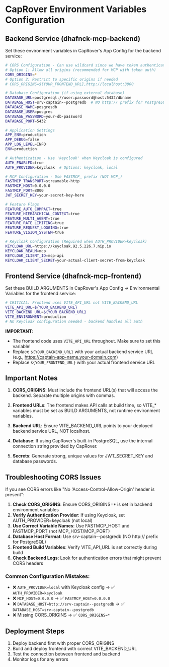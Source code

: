 # CapRover Environment Variables Configuration

## Backend Service (dhafnck-mcp-backend)

Set these environment variables in CapRover's App Config for the backend service:

```bash
# CORS Configuration - Can use wildcard since we have token authentication
# Option 1: Allow all origins (recommended for MCP with token auth)
CORS_ORIGINS=*
# Option 2: Restrict to specific origins if needed
# CORS_ORIGINS=${YOUR_FRONTEND_URL},http://localhost:3800

# Database Configuration (if using external database)
DATABASE_URL=postgresql://user:password@host:5432/dbname
DATABASE_HOST=srv-captain--postgredb  # NO http:// prefix for PostgreSQL
DATABASE_NAME=posgresdb
DATABASE_USER=posgres
DATABASE_PASSWORD=your-db-password
DATABASE_PORT=5432

# Application Settings
APP_ENV=production
APP_DEBUG=false
APP_LOG_LEVEL=INFO
ENV=production

# Authentication - Use 'keycloak' when Keycloak is configured
AUTH_ENABLED=true
AUTH_PROVIDER=keycloak  # Options: keycloak, local

# MCP Configuration - Use FASTMCP_ prefix (NOT MCP_)
FASTMCP_TRANSPORT=streamable-http
FASTMCP_HOST=0.0.0.0
FASTMCP_PORT=8000
JWT_SECRET_KEY=your-secret-key-here

# Feature Flags
FEATURE_AUTO_COMPACT=true
FEATURE_HIERARCHICAL_CONTEXT=true
FEATURE_MULTI_AGENT=true
FEATURE_RATE_LIMITING=true
FEATURE_REQUEST_LOGGING=true
FEATURE_VISION_SYSTEM=true

# Keycloak Configuration (Required when AUTH_PROVIDER=keycloak)
KEYCLOAK_URL=https://keycloak.92.5.226.7.nip.io
KEYCLOAK_REALM=mcp
KEYCLOAK_CLIENT_ID=mcp-api
KEYCLOAK_CLIENT_SECRET=your-actual-client-secret-from-keycloak
```

## Frontend Service (dhafnck-mcp-frontend)

Set these BUILD ARGUMENTS in CapRover's App Config → Environmental Variables for the frontend service:

```bash
# CRITICAL: Frontend uses VITE_API_URL not VITE_BACKEND_URL
VITE_API_URL=${YOUR_BACKEND_URL}
VITE_BACKEND_URL=${YOUR_BACKEND_URL}
VITE_ENVIRONMENT=production
# NO Keycloak configuration needed - backend handles all auth
```

**IMPORTANT**: 
- The frontend code uses `VITE_API_URL` throughout. Make sure to set this variable!
- Replace `${YOUR_BACKEND_URL}` with your actual backend service URL (e.g., https://captain-app-name.your-domain.com)
- Replace `${YOUR_FRONTEND_URL}` with your actual frontend service URL

## Important Notes

1. **CORS_ORIGINS**: Must include the frontend URL(s) that will access the backend. Separate multiple origins with commas.

2. **Frontend URLs**: The frontend makes API calls at build time, so VITE_* variables must be set as BUILD ARGUMENTS, not runtime environment variables.

3. **Backend URL**: Ensure VITE_BACKEND_URL points to your deployed backend service URL, NOT localhost.

4. **Database**: If using CapRover's built-in PostgreSQL, use the internal connection string provided by CapRover.

5. **Secrets**: Generate strong, unique values for JWT_SECRET_KEY and database passwords.

## Troubleshooting CORS Issues

If you see CORS errors like "No 'Access-Control-Allow-Origin' header is present":

1. **Check CORS_ORIGINS**: Ensure CORS_ORIGINS=* is set in backend environment variables
2. **Verify Authentication Provider**: If using Keycloak, set AUTH_PROVIDER=keycloak (not local)
3. **Use Correct Variable Names**: Use FASTMCP_HOST and FASTMCP_PORT (not MCP_HOST/MCP_PORT)
4. **Database Host Format**: Use srv-captain--postgredb (NO http:// prefix for PostgreSQL)
5. **Frontend Build Variables**: Verify VITE_API_URL is set correctly during build
6. **Check Backend Logs**: Look for authentication errors that might prevent CORS headers

### Common Configuration Mistakes:

- ❌ `AUTH_PROVIDER=local` with Keycloak config → ✅ `AUTH_PROVIDER=keycloak`
- ❌ `MCP_HOST=0.0.0.0` → ✅ `FASTMCP_HOST=0.0.0.0`  
- ❌ `DATABASE_HOST=http://srv-captain--postgredb` → ✅ `DATABASE_HOST=srv-captain--postgredb`
- ❌ Missing CORS_ORIGINS → ✅ `CORS_ORIGINS=*`

## Deployment Steps

1. Deploy backend first with proper CORS_ORIGINS
2. Build and deploy frontend with correct VITE_BACKEND_URL
3. Test the connection between frontend and backend
4. Monitor logs for any errors